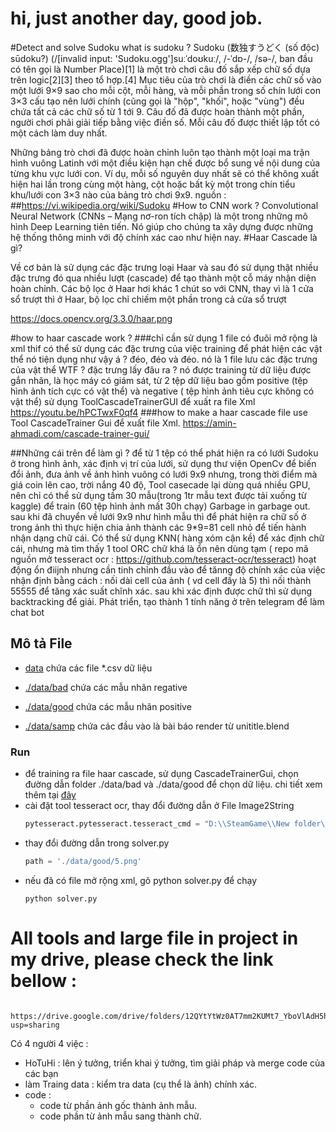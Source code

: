 # hi, just another day, good job.
#Detect and solve Sudoku
what is sudoku ?
Sudoku (数独すうどく (số độc) sūdoku?) (/[invalid input: 'Sudoku.ogg']suːˈdoʊkuː/, /-ˈdɒ-/, /sə-/, ban đầu có tên gọi là Number Place)[1] là một trò chơi câu đố sắp xếp chữ số dựa trên logic[2][3] theo tổ hợp.[4] Mục tiêu của trò chơi là điền các chữ số vào một lưới 9×9 sao cho mỗi cột, mỗi hàng, và mỗi phần trong số chín lưới con 3×3 cấu tạo nên lưới chính (cũng gọi là "hộp", "khối", hoặc "vùng") đều chứa tất cả các chữ số từ 1 tới 9. Câu đố đã được hoàn thành một phần, người chơi phải giải tiếp bằng việc điền số. Mỗi câu đố được thiết lập tốt có một cách làm duy nhất.

Những bảng trò chơi đã được hoàn chỉnh luôn tạo thành một loại ma trận hình vuông Latinh với một điều kiện hạn chế được bổ sung về nội dung của từng khu vực lưới con. Ví dụ, mỗi số nguyên duy nhất sẽ có thể không xuất hiện hai lần trong cùng một hàng, cột hoặc bất kỳ một trong chín tiểu khu/lưới con 3×3 nào của bảng trò chơi 9x9.
nguồn : 
##https://vi.wikipedia.org/wiki/Sudoku
#How to CNN work ?
Convolutional Neural Network (CNNs – Mạng nơ-ron tích chập)
là một trong những mô hình Deep Learning tiên tiến.
Nó giúp cho chúng ta xây dựng được những hệ thống thông minh
với độ chính xác cao như hiện nay.
#Haar Cascade là gì?

Về cơ bản là sử dụng các đặc trưng loại Haar
và sau đó sử dụng thật nhiều đặc trưng đó qua nhiều lượt (cascade)
để tạo thành một cỗ máy nhận diện hoàn chỉnh.
Các bộ lọc ở Haar hơi khác 1 chút so với CNN, thay vì là 1 cửa sổ trượt thì ở Haar,
bộ lọc chỉ chiếm một phần trong cả cửa sổ trượt

https://docs.opencv.org/3.3.0/haar.png

#how to haar cascade work ?
###chỉ cần sử dụng 1 file có đuôi mở rộng là xml thif có thể sử dụng các đặc trưng của việc training để phát hiện các vật thể nó tiện dụng như vậy á ? đéo, đéo và đéo. nó là 1 file lưu các đặc trưng của vật thể WTF ? đặc trưng lấy đâu ra ? nó được training từ dữ liệu được gắn nhãn, là học máy có giám sát, từ 2 tệp dữ liệu bao gồm positive (tệp hình ảnh tích cực có vật thể) và negative ( tệp hình ảnh tiêu cực không có vật thể) sử dụng ToolCascadeTrainerGUI để xuất ra file Xml
https://youtu.be/hPCTwxF0qf4
###how to make a haar cascade file
use Tool CascadeTrainer Gui để xuất file Xml.
https://amin-ahmadi.com/cascade-trainer-gui/

##Những cái trên để làm gì ?
để từ 1 tệp có thể phát hiện ra có lưới Sudoku ở trong hình ảnh,
xác định vị trí của lưới,
sử dụng thư viện OpenCv để biến đổi ảnh, đưa ảnh về ảnh hình vuông có lưới 9x9 
nhưng, trong thời điểm mà giá coin lên cao, trời nắng 40 độ, 
Tool casecade lại dùng quá nhiều GPU, nên chỉ có thể sử dụng 
tầm 30 mẫu(trong 1tr mẫu text được tải xuống từ kaggle) để train
(60 tệp hình ảnh mất 30h chạy)
Garbage in garbage out.
sau khi đã chuyển về lưới 9x9 như hình mẫu
thì để phát hiện ra chữ số ở trong ảnh thì thực hiện chia ảnh thành các 9*9=81 cell nhỏ để tiến hành 
nhận dạng chữ cái.
Có thể sử dụng KNN( hàng xóm cận kề) để xác định chữ cái, 
nhưng mà tìm thấy 1 tool ORC chữ khá là ổn nên dùng tạm ( repo mã nguồn mở tesseract ocr : https://github.com/tesseract-ocr/tesseract)
hoạt động ổn điijnh nhưng cần tinh chỉnh đầu vào để tănng độ chính xác của việc nhận định bằng cách :
nối dài cell của ảnh ( vd cell đấy là 5) thì nối thành 55555 để tăng xác suất chĩnh xác.
sau khi xác định được chữ thì sử dụng backtracking để giải.
Phát triển, tạo thành 1 tính năng ở trên telegram để làm chat bot


## Mô tả File
  - [data](https://github.com/HoTuHi/ai-xla/tree/main/data) chứa các file *.csv dữ liệu

  - [./data/bad](https://github.com/HoTuHi/ai-xla/tree/main/data/bad) chứa các mẫu nhãn regative

  - [./data/good](https://github.com/HoTuHi/ai-xla/tree/main/data/good) chứa các mẫu nhãn positive

  - [./data/samp](https://github.com/HoTuHi/ai-xla/tree/main/data/samp) chứa các đầu vào là bài báo render từ unititle.blend
### Run 
- để training ra file haar cascade, sử dụng CascadeTrainerGui, chọn đường dẫn folder ./data/bad và ./data/good
để chọn dữ liệu.
chi tiết xem thêm tại [đây](https://amin-ahmadi.com/cascade-trainer-gui/)
- cài đặt tool tesseract ocr, thay đổi đường dẫn ở File Image2String
  ```python 
  pytesseract.pytesseract.tesseract_cmd = "D:\\SteamGame\\New folder\\tesseract.exe"
  ```
- thay đổi đường dẫn trong solver.py 
  ```python
  path = './data/good/5.png'
  
- nếu đã có file mở rộng xml, gõ python solver.py để chạy
  ```angular2html
  python solver.py
  ```

# All tools and large file in project in my drive, please check the link bellow :
      https://drive.google.com/drive/folders/12QYtYtWz0AT7mm2KUMt7_YboVlAdH5hP?usp=sharing

Có 4 người 4 việc :
- HoTuHi : lên ý tưởng, triển khai ý tưởng, tìm giải pháp và merge code của các bạn
- làm Traing data : kiểm tra data (cụ thể là ảnh) chính xác.
- code :
    - code từ phần ảnh gốc thành ảnh mẫu.
    - code phần từ ảnh mẫu sang thành chữ.
  